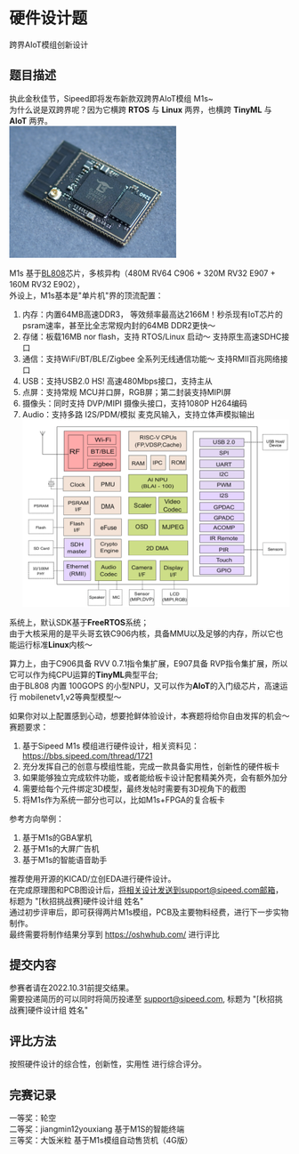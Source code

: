 # 硬件设计题
跨界AIoT模组创新设计

## 题目描述   
执此金秋佳节，Sipeed即将发布新款双跨界AIoT模组 M1s~  
为什么说是双跨界呢？因为它横跨 **RTOS** 与 **Linux** 两界，也横跨 **TinyML** 与 **AIoT** 两界。   
<a href="assets/M1s.png"><img width=300 src="assets/M1s.png"/></a>

M1s 基于[BL808](assets/BL808_DS_zh.pdf)芯片，多核异构（480M RV64 C906 + 320M RV32 E907 + 160M RV32 E902），  
外设上，M1s基本是"单片机"界的顶流配置：
1. 内存：内置64MB高速DDR3， 等效频率最高达2166M！秒杀现有IoT芯片的psram速率，甚至比全志常规内封的64MB DDR2更快～
2. 存储：板载16MB nor flash，支持 RTOS/Linux 启动～ 支持原生高速SDHC接口
3. 通信：支持WiFi/BT/BLE/Zigbee 全系列无线通信功能～ 支持RMII百兆网络接口
4. USB：支持USB2.0 HS! 高速480Mbps接口，支持主从
5. 点屏：支持常规 MCU并口屏，RGB屏；第二封装支持MIPI屏
6. 摄像头：同时支持 DVP/MIPI 摄像头接口，支持1080P H264编码  
7. Audio：支持多路 I2S/PDM/模拟 麦克风输入，支持立体声模拟输出  
<a href="assets/bl808_blocks.png"><img width=600 src="assets/bl808_blocks.png"/></a>

系统上，默认SDK基于**FreeRTOS**系统；  
由于大核采用的是平头哥玄铁C906内核，具备MMU以及足够的内存，所以它也能运行标准**Linux**内核～ 

算力上，由于C906具备 RVV 0.7.1指令集扩展，E907具备 RVP指令集扩展，所以它可以作为纯CPU运算的**TinyML**典型平台;  
由于BL808 内置 100GOPS 的小型NPU，又可以作为**AIoT**的入门级芯片，高速运行 mobilenetv1,v2等典型模型～

如果你对以上配置感到心动，想要抢鲜体验设计，本赛题将给你自由发挥的机会～  
赛题要求：
1. 基于Sipeed M1s 模组进行硬件设计，相关资料见：https://bbs.sipeed.com/thread/1721
2. 充分发挥自己的创意与模组性能，完成一款具备实用性，创新性的硬件板卡
3. 如果能够独立完成软件功能，或者能给板卡设计配套精美外壳，会有额外加分
4. 需要给每个元件绑定3D模型，最终发帖时需要有3D视角下的截图
5. 将M1s作为系统一部分也可以，比如M1s+FPGA的复合板卡

参考方向举例：
1. 基于M1s的GBA掌机
2. 基于M1s的大屏广告机
3. 基于M1s的智能语音助手

推荐使用开源的KICAD/立创EDA进行硬件设计。  
在完成原理图和PCB图设计后，将相关设计发送到support@sipeed.com邮箱，标题为 "[秋招挑战赛]硬件设计组 姓名"     
通过初步评审后，即可获得两片M1s模组，PCB及主要物料经费，进行下一步实物制作。  
最终需要将制作结果分享到 https://oshwhub.com/  进行评比  


## 提交内容
参赛者请在2022.10.31前提交结果。  
需要投递简历的可以同时将简历投递至 support@sipeed.com, 标题为 "[秋招挑战赛]硬件设计组 姓名"  

## 评比方法
按照硬件设计的综合性，创新性，实用性 进行综合评分。

## 完赛记录
一等奖：轮空    
二等奖：jiangmin12youxiang   基于M1S的智能终端   
三等奖：大饭米粒   基于M1s模组自动售货机（4G版）   





